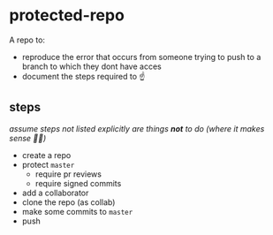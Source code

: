 # protected-repo
A repo to: 
  * reproduce the error that occurs from someone trying to push to a branch to which they dont have acces
  * document the steps required to :point_up:

## steps
_assume steps not listed explicitly are things **not** to do (where it makes sense :man_shrugging:)_
* create a repo
* protect `master`
  * require pr reviews
  * require signed commits
* add a collaborator
* clone the repo (as collab)
* make some commits to `master`
* push

